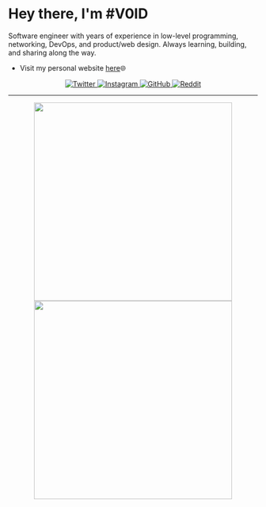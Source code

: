 # Hey there, I'm #V0ID
Software engineer with years of experience in low-level programming, networking, DevOps, and product/web design. Always learning, building, and sharing along the way.

- Visit my personal website [here](https://www.v0id.me)🌐

<div align="center">
    <a href="https://twitter.com/v0id_user">
        <img src="https://img.shields.io/badge/-@v0id_user-313131?style=flat-square&labelColor=313131&logo=x&logoColor=white&color=313131" alt="Twitter">
    </a>
    <a href="https://www.instagram.com/v0id_user">
        <img src="https://img.shields.io/badge/-@v0id_user-313131?style=flat-square&labelColor=313131&logo=Instagram&logoColor=white&color=313131" alt="Instagram">
    </a>
    <a href="https://www.github.com/v0id-user">
        <img src="https://img.shields.io/badge/-@v0id%20user-313131?style=flat-square&labelColor=313131&logo=Github&logoColor=white&color=313131" alt="GitHub">
    </a>
    <a href="https://www.reddit.com/user/v0id_user">
        <img src="https://img.shields.io/badge/-@v0id_user-313131?style=flat-square&labelColor=313131&logo=Reddit&logoColor=white&color=313131" alt="Reddit">
    </a>
</div>


---

<p align="center">
  <img src="https://github-readme-stats.vercel.app/api?username=v0id-user&show_icons=true&theme=dark&hide_border=true" width="400">
  <img src="https://github-readme-streak-stats-seven-azure.vercel.app/?user=v0id-user&theme=dark&hide_border=true&short_numbers=true&date_format=j%20M%5B%20Y%5D&mode=weekly" width="400">
</p>
